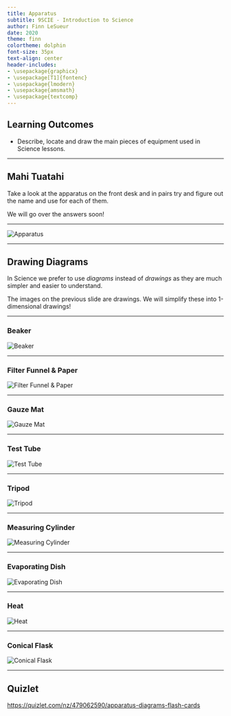 ```yaml
---
title: Apparatus
subtitle: 9SCIE - Introduction to Science
author: Finn LeSueur
date: 2020
theme: finn
colortheme: dolphin
font-size: 35px
text-align: center
header-includes:
- \usepackage{graphicx}
- \usepackage[T1]{fontenc}
- \usepackage{lmodern}
- \usepackage{amsmath}
- \usepackage{textcomp}
---
```


## Learning Outcomes

- Describe, locate and draw the main pieces of equipment used in Science lessons.

---

## Mahi Tuatahi

Take a look at the apparatus on the front desk and in pairs try and figure out the name and use for each of them.

We will go over the answers soon!

---

![Apparatus](../assets/2-apparatus.jpg)

---

## Drawing Diagrams

In Science we prefer to use _diagrams_ instead of _drawings_ as they are much simpler and easier to understand.

The images on the previous slide are drawings. We will simplify these into 1-dimensional drawings!

---

### Beaker

![Beaker](../assets/2-beaker.jpg)

---

### Filter Funnel & Paper

![Filter Funnel & Paper](../assets/2-filter-funnel.jpg)

---

### Gauze Mat

![Gauze Mat](../assets/2-gauze-mat.jpg)

---

### Test Tube

![Test Tube](../assets/2-test-tube.png)

---

### Tripod

![Tripod](../assets/2-tripod.gif)

---

### Measuring Cylinder

![Measuring Cylinder](../assets/2-measuring-cylinder.gif)

---

### Evaporating Dish

![Evaporating Dish](../assets/2-evaporating-dish.jpg)

---

### Heat

![Heat](../assets/2-heat.png)

---

### Conical Flask

![Conical Flask](../assets/2-conical-flask.jpg)

---

## Quizlet

https://quizlet.com/nz/479062590/apparatus-diagrams-flash-cards
